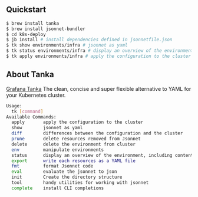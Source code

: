 ## Quickstart

```Bash
$ brew install tanka
$ brew install jsonnet-bundler
$ cd k8s-deploy
$ jb install # install dependencies defined in jsonnetfile.json
$ tk show environments/infra # jsonnet as yaml
$ tk status environments/infra # display an overview of the environment, including contents and metadata.
$ tk apply environments/infra # apply the configuration to the cluster
```

## About Tanka 
[Grafana Tanka](https://github.com/grafana/tanka) The clean, concise and super flexible alternative to YAML for your Kubernetes cluster.

```Bash
Usage:
  tk [command]
Available Commands:
  apply       apply the configuration to the cluster
  show        jsonnet as yaml
  diff        differences between the configuration and the cluster
  prune       delete resources removed from Jsonnet
  delete      delete the environment from cluster
  env         manipulate environments
  status      display an overview of the environment, including contents and metadata.
  export      write each resources as a YAML file
  fmt         format Jsonnet code
  eval        evaluate the jsonnet to json
  init        Create the directory structure
  tool        handy utilities for working with jsonnet
  complete    install CLI completions
```

